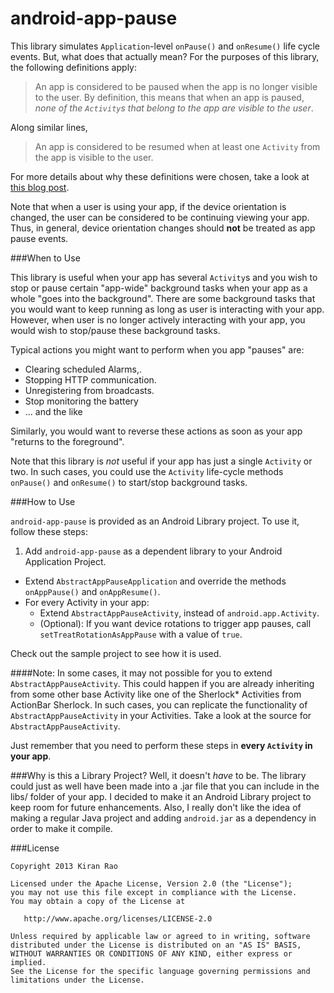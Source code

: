 android-app-pause
=================

This library simulates `Application`-level `onPause()` and `onResume()` life cycle events. But, what does that actually mean? For the purposes of this library, the following definitions apply:

> An app is considered to be paused when the app is no longer visible to the user. By definition, this means that when an app is paused, _none of the `Activity`s that belong to the app are visible to the user_.

Along similar lines,

> An app is considered to be resumed when at least one `Activity` from the app is visible to the user.

For more details about why these definitions were chosen, take a look at [this blog post](http://curioustechizen.blogspot.in/2012/12/android-application-level-pause-and.html).

Note that when a user is using your app, if the device orientation is changed, the user can be considered to be continuing viewing your app. Thus, in general, device orientation changes should **not** be treated as app pause events.


###When to Use

This library is useful when your app has several `Activity`s and you wish to stop or pause certain "app-wide" background tasks when your app as a whole "goes into the background". There are some background tasks that you would want to keep running as long as user is interacting with your app. However, when user is no longer actively interacting with your app, you would wish to stop/pause these background tasks. 

Typical actions you might want to perform when you app "pauses" are:
 
 - Clearing scheduled Alarms,.
 - Stopping HTTP communication. 
 - Unregistering from broadcasts.
 - Stop monitoring the battery
 -  ... and the like

Similarly, you would want to reverse these actions as soon as your app "returns to the foreground".

Note that this library is _not_ useful if your app has just a single `Activity` or two. In such cases, you could use the `Activity` life-cycle methods `onPause()` and `onResume()` to start/stop background tasks.

###How to Use

`android-app-pause` is provided as an Android Library project. To use it, follow these steps:

 1. Add `android-app-pause` as a dependent library to your Android Application Project.
 - Extend `AbstractAppPauseApplication` and override the methods `onAppPause()` and `onAppResume()`.
 - For every Activity in your app: 
   - Extend `AbstractAppPauseActivity`, instead of `android.app.Activity`. 
   - (Optional): If you want device rotations to trigger app pauses, call `setTreatRotationAsAppPause` with a value of `true`.

Check out the sample project to see how it is used.


####Note:
In some cases, it may not possible for you to extend `AbstractAppPauseActivity`. This could happen if you are already inheriting from some other base Activity like one of the Sherlock* Activities from ActionBar Sherlock. In such cases, you can replicate the functionality of `AbstractAppPauseActivity` in your Activities. Take a look at the source for `AbstractAppPauseActivity`.

Just remember that you need to perform these steps in __every `Activity` in your app__.


###Why is this a Library Project?
Well, it doesn't _have_ to be. The library could just as well have been made into a .jar file that you can include in the libs/ folder of your app. I decided to make it an Android Library project to keep room for future enhancements. Also, I really don't like the idea of making a regular Java project and adding `android.jar` as a dependency in order to make it compile.


###License

 
	Copyright 2013 Kiran Rao

	Licensed under the Apache License, Version 2.0 (the "License");
	you may not use this file except in compliance with the License.
	You may obtain a copy of the License at

	   http://www.apache.org/licenses/LICENSE-2.0

	Unless required by applicable law or agreed to in writing, software
	distributed under the License is distributed on an "AS IS" BASIS,
	WITHOUT WARRANTIES OR CONDITIONS OF ANY KIND, either express or implied.
	See the License for the specific language governing permissions and
	limitations under the License.
